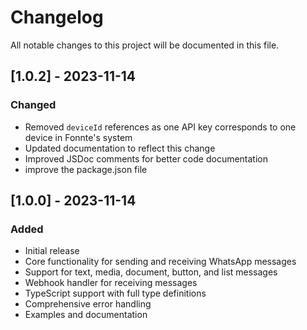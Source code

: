 # Changelog

All notable changes to this project will be documented in this file.

## [1.0.2] - 2023-11-14

### Changed
- Removed `deviceId` references as one API key corresponds to one device in Fonnte's system
- Updated documentation to reflect this change
- Improved JSDoc comments for better code documentation
- improve the package.json file


## [1.0.0] - 2023-11-14

### Added
- Initial release
- Core functionality for sending and receiving WhatsApp messages
- Support for text, media, document, button, and list messages
- Webhook handler for receiving messages
- TypeScript support with full type definitions
- Comprehensive error handling
- Examples and documentation 